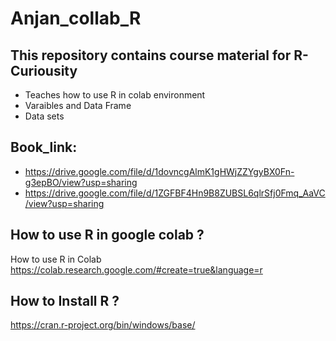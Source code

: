 # Anjan_collab_R

## This repository contains course material for R-Curiousity 
- Teaches how to use R in colab environment 
- Varaibles and Data Frame 
- Data sets 
## Book_link:
- <https://drive.google.com/file/d/1dovncgAlmK1gHWjZZYgyBX0Fn-g3epBO/view?usp=sharing>
- <https://drive.google.com/file/d/1ZGFBF4Hn9B8ZUBSL6qlrSfj0Fmq_AaVC/view?usp=sharing>
## How to use R in google colab ?
How to use R in Colab
<https://colab.research.google.com/#create=true&language=r>
## How to Install R ?
<https://cran.r-project.org/bin/windows/base/>
